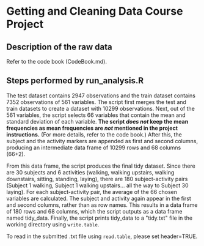 # Getting and Cleaning Data Course Project

## Description of the raw data

Refer to the code book (CodeBook.md).

## Steps performed by run_analysis.R

The test dataset contains 2947 observations and the train dataset contains 7352 observations of 561 variables. The script first merges the test and train datasets to create a dataset with 10299 observations. Next, out of the 561 variables, the script selects 66 variables that contain the mean and standard deviation of each variable. **The script _does not_ keep the mean frequencies as mean frequencies are _not_ mentioned in the project instructions.** (For more details, refer to the code book.) After this, the subject and the activity markers are appended as first and second columns, producing an intermediate data frame of 10299 rows and 68 columns (66+2).

From this data frame, the script produces the final tidy dataset. Since there are 30 subjects and 6 activities (walking, walking upstairs, walking downstairs, sitting, standing, laying), there are 180 subject-activity pairs (Subject 1 walking, Subject 1 walking upstairs... all the way to Subject 30 laying). For each subject-activity pair, the average of the 66 chosen variables are calculated. The subject and activity again appear in the first and second columns, rather than as row names. This results in a data frame of 180 rows and 68 columns, which the script outputs as a data frame named tidy_data. Finally, the script prints tidy_data to a "tidy.txt" file in the working directory using `write.table`.

To read in the submitted .txt file using `read.table`, please set header=TRUE.

